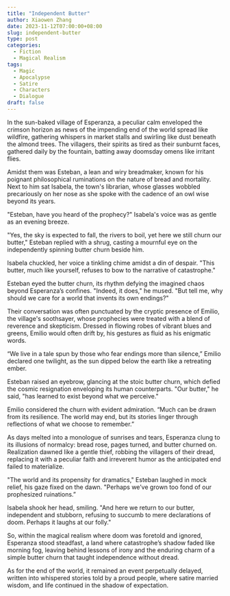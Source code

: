 ```yaml
---
title: "Independent Butter"
author: Xiaowen Zhang
date: 2023-11-12T07:00:00+08:00
slug: independent-butter
type: post
categories:
  - Fiction
  - Magical Realism
tags:
  - Magic
  - Apocalypse
  - Satire
  - Characters
  - Dialogue
draft: false
---
```


In the sun-baked village of Esperanza, a peculiar calm enveloped the crimson horizon as news of the impending end of the world spread like wildfire, gathering whispers in market stalls and swirling like dust beneath the almond trees. The villagers, their spirits as tired as their sunburnt faces, gathered daily by the fountain, batting away doomsday omens like irritant flies.

Amidst them was Esteban, a lean and wiry breadmaker, known for his poignant philosophical ruminations on the nature of bread and mortality. Next to him sat Isabela, the town's librarian, whose glasses wobbled precariously on her nose as she spoke with the cadence of an owl wise beyond its years.

"Esteban, have you heard of the prophecy?" Isabela's voice was as gentle as an evening breeze.

"Yes, the sky is expected to fall, the rivers to boil, yet here we still churn our butter," Esteban replied with a shrug, casting a mournful eye on the independently spinning butter churn beside him.

Isabela chuckled, her voice a tinkling chime amidst a din of despair. "This butter, much like yourself, refuses to bow to the narrative of catastrophe."

Esteban eyed the butter churn, its rhythm defying the imagined chaos beyond Esperanza’s confines. "Indeed, it does," he mused. "But tell me, why should we care for a world that invents its own endings?"

Their conversation was often punctuated by the cryptic presence of Emilio, the village's soothsayer, whose prophecies were treated with a blend of reverence and skepticism. Dressed in flowing robes of vibrant blues and greens, Emilio would often drift by, his gestures as fluid as his enigmatic words.

“We live in a tale spun by those who fear endings more than silence,” Emilio declared one twilight, as the sun dipped below the earth like a retreating ember.

Esteban raised an eyebrow, glancing at the stoic butter churn, which defied the cosmic resignation enveloping its human counterparts. "Our butter," he said, "has learned to exist beyond what we perceive."

Emilio considered the churn with evident admiration. “Much can be drawn from its resilience. The world may end, but its stories linger through reflections of what we choose to remember.”

As days melted into a monologue of sunrises and tears, Esperanza clung to its illusions of normalcy: bread rose, pages turned, and butter churned on. Realization dawned like a gentle thief, robbing the villagers of their dread, replacing it with a peculiar faith and irreverent humor as the anticipated end failed to materialize.

"The world and its propensity for dramatics," Esteban laughed in mock relief, his gaze fixed on the dawn. "Perhaps we’ve grown too fond of our prophesized ruinations.”

Isabela shook her head, smiling. "And here we return to our butter, independent and stubborn, refusing to succumb to mere declarations of doom. Perhaps it laughs at our folly."

So, within the magical realism where doom was foretold and ignored, Esperanza stood steadfast, a land where catastrophe’s shadow faded like morning fog, leaving behind lessons of irony and the enduring charm of a simple butter churn that taught independence without dread.

As for the end of the world, it remained an event perpetually delayed, written into whispered stories told by a proud people, where satire married wisdom, and life continued in the shadow of expectation.